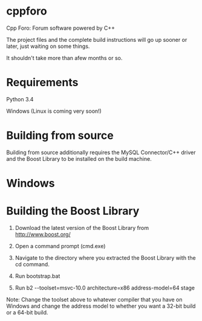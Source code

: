 cppforo
=======

Cpp Foro: Forum software powered by C++

The project files and the complete build instructions will go up sooner or later, just waiting on some things.

It shouldn't take more than afew months or so.


Requirements
=====
Python 3.4

Windows (Linux is coming very soon!)


Building from source
=====
Building from source additionally requires the MySQL Connector/C++ driver and the Boost Library to be installed on the build machine.

Windows
====
Building the Boost Library
===
1) Download the latest version of the Boost Library from http://www.boost.org/

2) Open a command prompt (cmd.exe)

3) Navigate to the directory where you extracted the Boost Library with the cd command.

4) Run bootstrap.bat

5) Run b2 --toolset=msvc-10.0 architecture=x86 address-model=64 stage

Note: Change the toolset above to whatever compiler that you have on Windows and change the address model to whether you want a 32-bit build or a 64-bit build.
